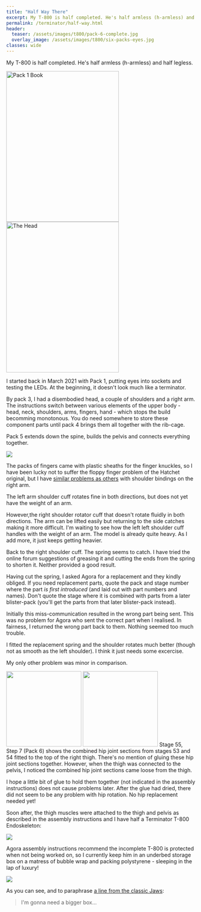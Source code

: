```yaml
---
title: "Half Way There"
excerpt: My T-800 is half completed. He's half armless (h-armless) and half legless.
permalink: /terminator/half-way.html
header:
  teaser: /assets/images/t800/pack-6-complete.jpg
  overlay_image: /assets/images/t800/six-packs-eyes.jpg
classes: wide
---
```

My T-800 is half completed. He's half armless (h-armless) and half legless.

<img src="/assets/images/t800/pack-1-book.jpg" alt="Pack 1 Book" width=300 height=400 class="align-left">
<img src="/assets/images/t800/pack-3-head.jpg" alt="The Head" width=300 height=400 class="align-right">

I started back in March 2021 with Pack 1, putting eyes into sockets and testing the LEDs. At the beginning, it doesn't look much like a terminator.

By pack 3, I had a disembodied head, a couple of shoulders and a right arm. The instructions switch between various elements of the upper body - head, neck, shoulders, arms, fingers, hand - which stops the build becomming monotonous.  You do need somewhere to store these component parts until pack 4 brings them all together with the rib-cage.

Pack 5 extends down the spine, builds the pelvis and connects everything together.

<img src="/assets/images/t800/pack-5-complete.jpg" class="align-center">

The packs of fingers came with plastic sheaths for the finger knuckles, so I have been lucky not to suffer the floppy finger problem of the Hatchet original, but I have [similar problems as others](https://community.agoramodels.com/topic/275-rh-shoulder-joint-won%E2%80%99t-turn/) with shoulder bindings on the right arm.

The left arm shoulder cuff rotates fine in both directions, but does not yet have the weight of an arm.

However,the right shoulder rotator cuff that doesn't rotate fluidly in both directions. The arm can be lifted easily but returning to the side catches making it more difficult. I'm waiting to see how the left left shoulder cuff handles with the weight of an arm. The model is already quite heavy. As I add more, it just keeps getting heavier.

Back to the right shoulder cuff. The spring seems to catch. I have tried the online forum suggestions of greasing it and cutting the ends from the spring to shorten it. Neither provided a good result.

Having cut the spring, I asked Agora for a replacement and they kindly obliged. If you need replacement parts, quote the pack and stage number where the part *is first introduced* (and laid out with part numbers and names). Don't quote the stage where it is combined with parts from a later blister-pack (you'll get the parts from that later blister-pack instead).

Initially this miss-communication resulted in the wrong part being sent.  This was no problem for Agora who sent the correct part when I realised. In fairness, I returned the wrong part back to them. Nothing seemed too much trouble.

I fitted the replacement spring and the shoulder rotates much better (though not as smooth as the left shoulder). I think it just needs some excercise.

My only other problem was minor in comparison.

<img src="/assets/images/t800/hip-fix-1.jpg" class="align-right" alt="" width=200>
<img src="/assets/images/t800/hip-fix-2.jpg" class="align-right" alt="" width=200>
Stage 55, Step 7 (Pack 6) shows the combined hip joint sections from stages 53 and 54 fitted to the top of the right thigh. There's no mention of gluing these hip joint sections together. However, when the thigh was connected to the pelvis, I noticed the combined hip joint sections came loose from the thigh.

I hope a little bit of glue to hold them together (not indicated in the assembly instructions) does not cause problems later. After the glue had dried, there did not seem to be any problem with hip rotation. No hip replacement needed yet!

Soon after, the thigh muscles were attached to the thigh and pelvis as described in the assembly instructions and I have half a Terminator T-800 Endoskeleton:

<img src="/assets/images/t800/pack-6-complete.jpg" class="align-center">

Agora assembly instructions recommend the incomplete T-800 is protected when not being worked on, so I currently keep him in an underbed storage box on a matress of bubble wrap and packing polystyrene - sleeping in the lap of luxury!

<img src="/assets/images/t800/gonna-need-a-bigger-box.jpg" class="align-center">

As you can see, and to paraphrase [a line from the classic Jaws](https://www.youtube.com/watch?v=2I91DJZKRxs):

> I'm gonna need a bigger box...
